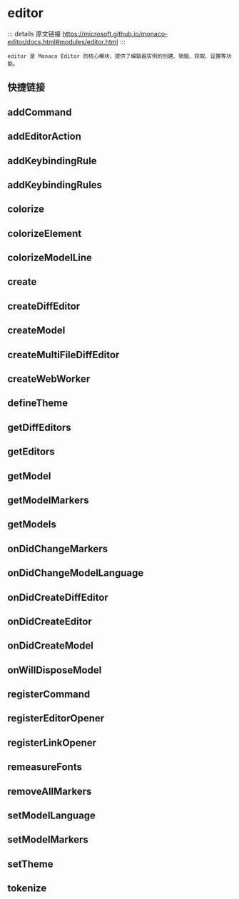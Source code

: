 # editor
        
::: details 原文链接
https://microsoft.github.io/monaco-editor/docs.html#modules/editor.html
:::

    editor 是 Monaco Editor 的核心模块，提供了编辑器实例的创建、销毁、获取、设置等功能。

## 快捷链接

<script setup>
const data=[
  { icon: "F", link: "addCommand" },
  { icon: "F", link: "addEditorAction" },
  { icon: "F", link: "addKeybindingRule" },
  { icon: "F", link: "addKeybindingRules" },
  { icon: "F", link: "colorize" },
  { icon: "F", link: "colorizeElement" },
  { icon: "F", link: "colorizeModelLine" },
  { icon: "F", link: "create" },
  { icon: "F", link: "createDiffEditor" },
  { icon: "F", link: "createModel" },
  { icon: "F", link: "createMultiFileDiffEditor" },
  { icon: "F", link: "createWebWorker" },
  { icon: "F", link: "defineTheme" },
  { icon: "F", link: "getDiffEditors" },
  { icon: "F", link: "getEditors" },
  { icon: "F", link: "getModel" },
  { icon: "F", link: "getModelMarkers" },
  { icon: "F", link: "getModels" },
  { icon: "F", link: "registerCommand" },
  { icon: "F", link: "registerEditorOpener" },
  { icon: "F", link: "registerLinkOpener" },
  { icon: "F", link: "remeasureFonts" },
  { icon: "F", link: "removeAllMarkers" },
  { icon: "F", link: "setModelLanguage" },
  { icon: "F", link: "setModelMarkers" },
  { icon: "F", link: "setTheme" },
  { icon: "F", link: "tokenize" },
];

</script>

<dataItems :data="data" />

## addCommand
<!--@include: ./editor/addCommand.md{6,}-->

## addEditorAction
<!--@include: ./editor/addEditorAction.md{6,}-->

## addKeybindingRule
<!--@include: ./editor/addKeybindingRule.md{6,}-->

## addKeybindingRules
<!--@include: ./editor/addKeybindingRules.md{6,}-->

## colorize
<!--@include: ./editor/colorize.md{6,}-->

## colorizeElement
<!--@include: ./editor/colorizeElement.md{6,}-->

## colorizeModelLine
<!--@include: ./editor/colorizeModelLine.md{6,}-->

## create
<!--@include: ./editor/create.md{6,}-->

## createDiffEditor
<!--@include: ./editor/createDiffEditor.md{6,}-->

## createModel
<!--@include: ./editor/createModel.md{6,}-->

## createMultiFileDiffEditor
<!--@include: ./editor/createMultiFileDiffEditor.md{6,}-->

## createWebWorker
<!--@include: ./editor/createWebWorker.md{6,}-->

## defineTheme
<!--@include: ./editor/defineTheme.md{6,}-->

## getDiffEditors
<!--@include: ./editor/getDiffEditors.md{6,}-->

## getEditors
<!--@include: ./editor/getEditors.md{6,}-->

## getModel
<!--@include: ./editor/getModel.md{6,}-->

## getModelMarkers
<!--@include: ./editor/getModelMarkers.md{6,}-->

## getModels
<!--@include: ./editor/getModels.md{6,}-->

## onDidChangeMarkers
<!--@include: ./editor/onDidChangeMarkers.md{6,}-->

## onDidChangeModelLanguage
<!--@include: ./editor/onDidChangeModelLanguage.md{6,}-->

## onDidCreateDiffEditor
<!--@include: ./editor/onDidCreateDiffEditor.md{6,}-->

## onDidCreateEditor
<!--@include: ./editor/onDidCreateEditor.md{6,}-->

## onDidCreateModel
<!--@include: ./editor/onDidCreateModel.md{6,}-->

## onWillDisposeModel
<!--@include: ./editor/onWillDisposeModel.md{6,}-->

## registerCommand
<!--@include: ./editor/registerCommand.md{6,}-->

## registerEditorOpener
<!--@include: ./editor/registerEditorOpener.md{6,}-->

## registerLinkOpener
<!--@include: ./editor/registerLinkOpener.md{6,}-->

## remeasureFonts
<!--@include: ./editor/remeasureFonts.md{6,}-->

## removeAllMarkers
<!--@include: ./editor/removeAllMarkers.md{6,}-->

## setModelLanguage
<!--@include: ./editor/setModelLanguage.md{6,}-->

## setModelMarkers
<!--@include: ./editor/setModelMarkers.md{6,}-->

## setTheme
<!--@include: ./editor/setTheme.md{6,}-->

## tokenize
<!--@include: ./editor/tokenize.md{6,}-->
